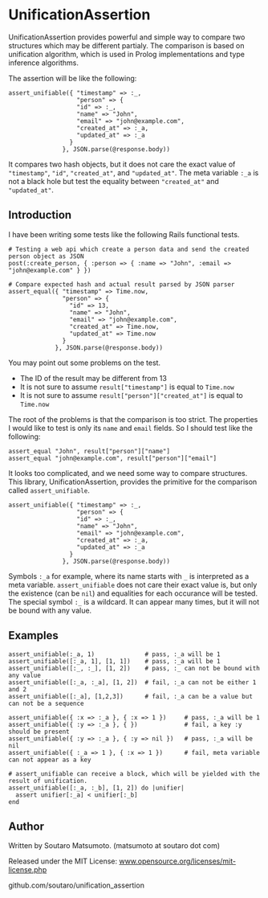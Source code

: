 # UnificationAssertion

UnificationAssertion provides powerful and simple way to compare two
structures which may be different partialy. The comparison is based on
unification algorithm, which is used in Prolog implementations and
type inference algorithms.

The assertion will be like the following:

    assert_unifiable({ "timestamp" => :_,
                       "person" => {
                       "id" => :_,
                       "name" => "John",
                       "email" => "john@example.com",
                       "created_at" => :_a,
                       "updated_at" => :_a
                     }
                   }, JSON.parse(@response.body))

It compares two hash objects, but it does not care the exact value of
`"timestamp"`, `"id"`, `"created_at"`, and `"updated_at"`. The meta
variable `:_a` is not a black hole but test the equality between
`"created_at"` and `"updated_at"`.

## Introduction

I have been writing some tests like the following Rails functional
tests.

    # Testing a web api which create a person data and send the created person object as JSON
    post(:create_person, { :person => { :name => "John", :email => "john@example.com" } })
    
    # Compare expected hash and actual result parsed by JSON parser
    assert_equal({ "timestamp" => Time.now,
                   "person" => {
                     "id" => 13,
                     "name" => "John",
                     "email" => "john@example.com",
                     "created_at" => Time.now,
                     "updated_at" => Time.now
                   }
                 }, JSON.parse(@response.body))
  
You may point out some problems on the test.

* The ID of the result may be different from 13
* It is not sure to assume `result["timestamp"]` is equal to `Time.now`
* It is not sure to assume `result["person"]["created_at"]` is equal to `Time.now`

The root of the problems is that the comparison is too strict. The
properties I would like to test is only its `name` and `email`
fields. So I should test like the following:

    assert_equal "John", result["person"]["name"]
    assert_equal "john@example.com", result["person"]["email"]

It looks too complicated, and we need some way to compare structures.
This library, UnificationAssertion, provides the primitive for the
comparison called `assert_unifiable`.

    assert_unifiable({ "timestamp" => :_,
                       "person" => {
                       "id" => :_,
                       "name" => "John",
                       "email" => "john@example.com",
                       "created_at" => :_a,
                       "updated_at" => :_a
                     }
                   }, JSON.parse(@response.body))

Symbols `:_a` for example, where its name starts with `_` is
interpreted as a meta variable. `assert_unifiable` does not care their
exact value is, but only the existence (can be `nil`) and equalities
for each occurance will be tested. The special symbol `:_` is a
wildcard.  It can appear many times, but it will not be bound with any
value.

## Examples

    assert_unifiable(:_a, 1)              # pass, :_a will be 1
    assert_unifiable([:_a, 1], [1, 1])    # pass, :_a will be 1
    assert_unifiable([:_, :_], [1, 2])    # pass, :_ can not be bound with any value
    assert_unifiable([:_a, :_a], [1, 2])  # fail, :_a can not be either 1 and 2
    assert_unifiable([:_a], [1,2,3])      # fail, :_a can be a value but can not be a sequence
    
    assert_unifiable({ :x => :_a }, { :x => 1 })     # pass, :_a will be 1
    assert_unifiable({ :y => :_a }, { })             # fail, a key :y should be present
    assert_unifiable({ :y => :_a }, { :y => nil })   # pass, :_a will be nil
    assert_unifiable({ :_a => 1 }, { :x => 1 })      # fail, meta variable can not appear as a key
    
    # assert_unifiable can receive a block, which will be yielded with the result of unification.
    assert_unifiable([:_a, :_b], [1, 2]) do |unifier|
      assert unifier[:_a] < unifier[:_b]
    end

## Author

Written by Soutaro Matsumoto. (matsumoto at soutaro dot com)

Released under the MIT License: www.opensource.org/licenses/mit-license.php

github.com/soutaro/unification_assertion
